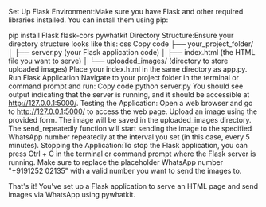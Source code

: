 Set Up Flask Environment:Make sure you have Flask and other required libraries installed. You can install them using pip:

pip install Flask flask-cors pywhatkit
Directory Structure:Ensure your directory structure looks like this:
css
Copy code
├── your_project_folder/
│   ├── server.py (your Flask application code)
│   ├── index.html (the HTML file you want to serve)
│   └── uploaded_images/ (directory to store uploaded images)
Place your index.html in the same directory as app.py.
Run Flask Application:Navigate to your project folder in the terminal or command prompt and run:
Copy code
python server.py
You should see output indicating that the server is running, and it should be accessible at http://127.0.0.1:5000/.
Testing the Application:
Open a web browser and go to http://127.0.0.1:5000/ to access the web page.
Upload an image using the provided form.
The image will be saved in the uploaded_images directory.
The send_repeatedly function will start sending the image to the specified WhatsApp number repeatedly at the interval you set (in this case, every 5 minutes).
Stopping the Application:To stop the Flask application, you can press Ctrl + C in the terminal or command prompt where the Flask server is running.
Make sure to replace the placeholder WhatsApp number "+9191252 02135" with a valid number you want to send the images to.

That's it! You've set up a Flask application to serve an HTML page and send images via WhatsApp using pywhatkit.
